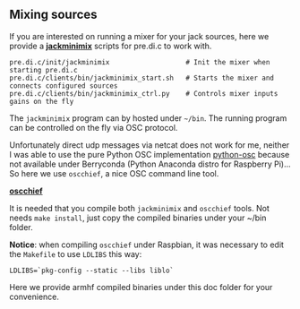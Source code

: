 ## Mixing sources

If you are interested on running a mixer for your jack sources, here we provide a **[jackminimix](https://www.aelius.com/njh/jackminimix/)** scripts for pre.di.c to work with.

    pre.di.c/init/jackminimix                   # Init the mixer when starting pre.di.c
    pre.di.c/clients/bin/jackminimix_start.sh   # Starts the mixer and connects configured sources
    pre.di.c/clients/bin/jackminimix_ctrl.py    # Controls mixer inputs gains on the fly

The `jackminimix` program can by hosted under `~/bin`. The running program can be controlled on the fly via OSC protocol.

Unfortunately direct udp messages via netcat does not work for me, neither I was able to use the pure Python OSC implementation [python-osc](https://pypi.org/project/python-osc) because not available under Berryconda (Python Anaconda distro for Raspberry Pi)... So here we use `oscchief`, a nice OSC command line tool.

**[oscchief](https://github.com/hypebeast/oscchief)**

It is needed that you compile both `jackminimix` and `oscchief` tools. Not needs `make install`, just copy the compiled binaries under your ~/bin folder.

**Notice**: when compiling `oscchief` under Raspbian, it was necessary to edit the `Makefile` to use `LDLIBS` this way:

    LDLIBS=`pkg-config --static --libs liblo`


Here we provide armhf compiled binaries under this doc folder for your convenience.
